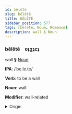 ```yaml
---
id: bêlêtê
slug: bêlêtê
title: BÊLÊTÊ
sidebar_position: 577
tags: [bêlêtê, Noun, Romance]
description: wall § Noun
---
```


### bêlêtê&emsp;<span kind="abugida">ʋʇʓʇcʇ</span>

*wall* **§** [Noun](../../tags/Noun)

**IPA**: /ˈbe.le.te/

**Verb**: to be a wall

**Noun**: wall

**Modifier**: wall-related

<details>
    <summary>Origin</summary>
    Romanian perete [peˈrete]<br/>
    <em>Romance Language Family</em>
</details>